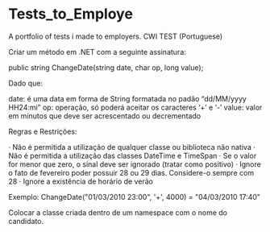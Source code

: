 # Tests_to_Employe
A portfolio of tests i made to employers.
CWI TEST (Portuguese)

Criar um método em .NET com a seguinte assinatura:
 
public string ChangeDate(string date, char op, long value);
 
Dado que:
 
date: é uma data em forma de String formatada no padão “dd/MM/yyyy HH24:mi”
op: operação, só poderá aceitar os caracteres ‘+’ e ‘-’
value: valor em minutos que deve ser acrescentado ou decrementado
  
Regras e Restrições:
 
·         Não é permitida a utilização de qualquer classe ou biblioteca não nativa
·         Não é permitida a utilização das classes DateTime e TimeSpan
·         Se o valor for menor que zero, o sinal deve ser ignorado (tratar como positivo)
·         Ignore o fato de fevereiro poder possuir 28 ou 29 dias. Considere-o sempre com 28
·         Ignore a existência de horário de verão
 
Exemplo:
ChangeDate("01/03/2010 23:00", '+', 4000) = "04/03/2010 17:40"

Colocar a classe criada dentro de um namespace com o nome do candidato.
